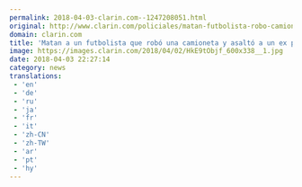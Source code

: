 ```yaml
---
permalink: 2018-04-03-clarin.com--1247208051.html
original: http://www.clarin.com/policiales/matan-futbolista-robo-camioneta-asalto-ex-policia_0_HyzqRL-jz.html
domain: clarin.com
title: 'Matan a un futbolista que robó una camioneta y asaltó a un ex policía'
image: https://images.clarin.com/2018/04/02/HkE9tObjf_600x338__1.jpg
date: 2018-04-03 22:27:14
category: news
translations: 
 - 'en'
 - 'de'
 - 'ru'
 - 'ja'
 - 'fr'
 - 'it'
 - 'zh-CN'
 - 'zh-TW'
 - 'ar'
 - 'pt'
 - 'hy'
---
```


